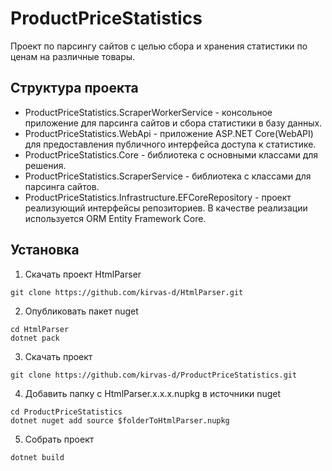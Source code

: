 # ProductPriceStatistics

Проект по парсингу сайтов с целью сбора и хранения статистики по ценам на различные товары.

## Структура проекта

- ProductPriceStatistics.ScraperWorkerService - консольное приложение для парсинга сайтов и сбора статистики в базу данных.
- ProductPriceStatistics.WebApi - приложение ASP.NET Core(WebAPI) для предоставления публичного интерфейса доступа к статистике.
- ProductPriceStatistics.Core - библиотека с основными классами для решения.
- ProductPriceStatistics.ScraperService - библиотека с классами для парсинга сайтов.
- ProductPriceStatistics.Infrastructure.EFCoreRepository - проект реализующий интерфейсы репозиториев. В качестве реализации используется ORM Entity Framework Core.

## Установка

1. Скачать проект HtmlParser
```
git clone https://github.com/kirvas-d/HtmlParser.git
```
2. Опубликовать пакет nuget
```
cd HtmlParser
dotnet pack
```
3. Скачать проект
```
git clone https://github.com/kirvas-d/ProductPriceStatistics.git
```
4. Добавить папку с HtmlParser.x.x.x.nupkg в источники nuget
```
cd ProductPriceStatistics
dotnet nuget add source $folderToHtmlParser.nupkg
```
5. Собрать проект
```
dotnet build
```
